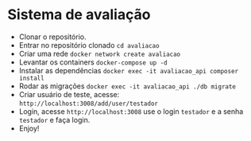 # Sistema de avaliação

- Clonar o repositório.
- Entrar no repositório clonado `cd avaliacao`
- Criar uma rede `docker network create avaliacao`
- Levantar os containers `docker-compose up -d`
- Instalar as dependências `docker exec -it avaliacao_api composer install`
- Rodar as migrações `docker exec -it avaliacao_api ./db migrate`
- Criar usuário de teste, acesse: `http://localhost:3008/add/user/testador`
- Login, acesse `http://localhost:3008` use o login `testador` e a senha `testador` e faça login.
- Enjoy!